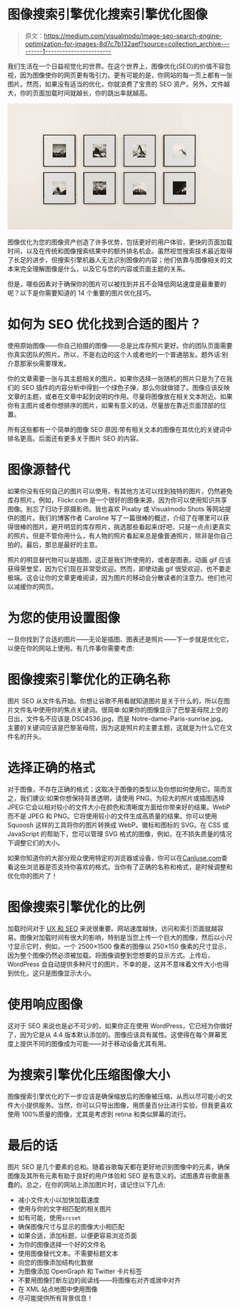 # 图像搜索引擎优化搜索引擎优化图像

> 原文：<https://medium.com/visualmodo/image-seo-search-engine-optimization-for-images-8d7c7b132aef?source=collection_archive---------1----------------------->

我们生活在一个日益视觉化的世界。在这个世界上，图像优化(SEO)的价值不容忽视，因为图像使你的网页更有吸引力。更有可能的是，你网站的每一页上都有一张图片。然而，如果没有适当的优化，你就浪费了宝贵的 SEO 资产。另外，文件越大，你的页面加载时间就越长，你的跳出率就越高。

![](img/de91493fd5495179a55a914d3171c17d.png)

图像优化为您的图像资产创造了许多优势，包括更好的用户体验，更快的页面加载时间，以及在传统和图像搜索结果中的额外排名机会。虽然视觉搜索技术最近取得了长足的进步，但搜索引擎机器人无法识别图像的内容；他们依靠与图像相关的文本来完全理解图像是什么，以及它与您的内容或页面主题的关系。

但是，哪些因素对于确保你的图片可以被找到并且不会降低网站速度是最重要的呢？以下是你需要知道的 14 个重要的图片优化技巧。

# 如何为 SEO 优化找到合适的图片？

使用原始图像——你自己拍摄的图像——总是比库存照片更好。你的团队页面需要你真实团队的照片。所以，不是右边的这个人或者他的一个普通朋友。题外话:别介意那家伙需要理发。

你的文章需要一张与其主题相关的图片。如果你选择一张随机的照片只是为了在我们的 SEO 插件的内容分析中得到一个绿色子弹，那么你就做错了。图像应该反映文章的主题，或者在文章中起到说明的作用。尽量将图像放在相关文本附近。如果你有主图片或者你想排序的图片，如果有意义的话，尽量放在靠近页面顶部的位置。

所有这些都有一个简单的图像 SEO 原因:带有相关文本的图像在其优化的关键词中排名更高。后面还有更多关于图片 SEO 的内容。

# 图像源替代

如果你没有任何自己的图片可以使用，有其他方法可以找到独特的图片，仍然避免库存照片。例如，Flickr.com 是一个很好的图像来源，因为你可以使用知识共享图像。别忘了归功于原摄影师。我也喜欢 Pixaby 或 Visualmodo Shots 等网站提供的图片。我们的博客作者 Caroline 写了一篇很棒的概述，介绍了在哪里可以获得很棒的图片。避开明显的库存照片，挑选那些看起来(好吧，只是一点点)更真实的照片。但是不管你用什么，有人物的照片看起来总是像普通照片，除非是你自己拍的。最后，那总是最好的主意。

照片的明显替代物可以是插图，这正是我们所使用的，或者是图表。动画 gif 应该获得荣誉奖，因为它们现在非常受欢迎。然而，即使动画 gif 很受欢迎，也不要走极端。这会让你的文章更难阅读，因为图片的移动会分散读者的注意力。他们也可以减缓你的网页。

# 为您的使用设置图像

一旦你找到了合适的图片——无论是插图、图表还是照片——下一步就是优化它，以便在你的网站上使用。有几件事你需要考虑:

# 图像搜索引擎优化的正确名称

图片 SEO 从文件名开始。你想让谷歌不用看就知道图片是关于什么的，所以在图片文件名中使用你的焦点关键词。很简单:如果你的图像显示了巴黎圣母院上空的日出，文件名不应该是 DSC4536.jpg，而是 Notre-dame-Paris-sunrise.jpg。主要的关键词应该是巴黎圣母院，因为这是照片的主要主题，这就是为什么它在文件名的开头。

# 选择正确的格式

对于图像，不存在正确的格式；这取决于图像的类型以及你想如何使用它。简而言之，我们建议:如果你想保持背景透明，请使用 PNG。为较大的照片或插图选择 JPEG:它会以相对较小的文件大小在颜色和清晰度方面给你带来好的结果。WebP 而不是 JPEG 和 PNG。它将使用较小的文件生成高质量的结果。你可以使用 Squoosh 这样的工具将你的图片转换成 WebP。徽标和图标的 SVG。在 CSS 或 JavaScript 的帮助下，您可以管理 SVG 格式的图像，例如，在不损失质量的情况下调整它们的大小。

如果你知道你的大部分观众使用特定的浏览器或设备，你可以在[CanIuse.com](https://caniuse.com/)查看这些浏览器是否支持你喜欢的格式。当你有了正确的名称和格式，是时候调整和优化你的图片了！

# 图像搜索引擎优化的比例

加载时间对于 [UX 和 SEO](https://visualmodo.com/most-common-seo-mistakes/) 来说很重要。网站速度越快，访问和索引页面就越容易。图像对加载时间有很大的影响，特别是当您上传一个巨大的图像，然后以小尺寸显示它时，例如，一个 2500×1500 像素的图像以 250×150 像素的尺寸显示，因为整个图像仍然必须被加载。将图像调整到您想要的显示方式。上传后，WordPress 会自动提供多种尺寸的图片。不幸的是，这并不意味着文件大小也得到优化，这只是图像显示大小。

# 使用响应图像

这对于 SEO 来说也是必不可少的，如果你正在使用 WordPress，它已经为你做好了，因为它是从 4.4 版本默认添加的。图像应该具有属性。这使得在每个屏幕宽度上提供不同的图像成为可能——对于移动设备尤其有用。

# 为搜索引擎优化压缩图像大小

图像搜索引擎优化的下一步应该是确保缩放后的图像被压缩，从而以尽可能小的文件大小提供服务。当然，你可以只导出图像，用质量百分比进行实验，但我更喜欢使用 100%质量的图像，尤其是考虑到 retina 和类似屏幕的流行。

# 最后的话

图片 SEO 是几个要素的总和。随着谷歌每天都在更好地识别图像中的元素，确保图像及其所有元素有助于良好的用户体验和 SEO 是有意义的。试图愚弄谷歌是愚蠢的。总之，在你的网站上添加图片时，请记住以下几点:

*   减小文件大小以加快加载速度
*   使用与你的文字相匹配的相关图片
*   如有可能，使用`srcset`
*   确保图像尺寸与显示的图像大小相匹配
*   如果合适，添加标题，以便更容易浏览页面
*   为你的图像选择一个好的文件名
*   使用图像替代文本。不需要标题文本
*   向您的图像添加结构化数据
*   为图像添加 OpenGraph 和 Twitter 卡片标签
*   不要用图像打断左边的阅读线——将图像右对齐或居中对齐
*   在 XML 站点地图中使用图像
*   尽可能提供所有背景信息！